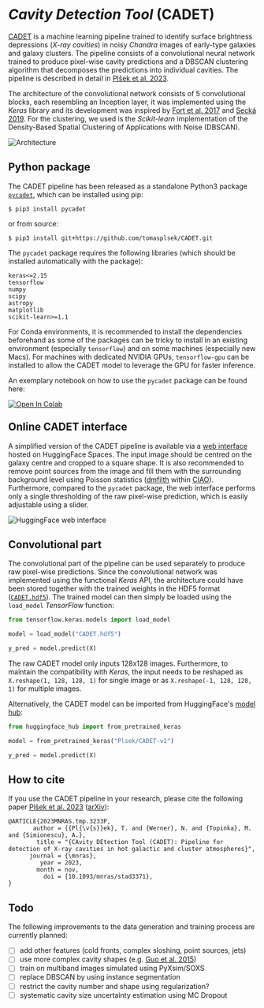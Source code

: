 # *Cavity Detection Tool* (CADET)

[CADET](https://tomasplsek.github.io/CADET/) is a machine learning pipeline trained to identify surface brightness depressions (*X-ray cavities*) in noisy *Chandra* images of early-type galaxies and galaxy clusters. The pipeline consists of a convolutional neural network trained to produce pixel-wise cavity predictions and a DBSCAN clustering algorithm that decomposes the predictions into individual cavities. The pipeline is described in detail in [Plšek et al. 2023](https://academic.oup.com/mnras/article/527/2/3315/7339785).

The architecture of the convolutional network consists of 5 convolutional blocks, each resembling an Inception layer, it was implemented using the *Keras* library and its development was inspired by [Fort et al. 2017](https://ui.adsabs.harvard.edu/abs/2017arXiv171200523F/abstract) and [Secká 2019](https://is.muni.cz/th/rnxoz/?lang=en;fakulta=1411). For the clustering, we used is the *Scikit-learn* implementation of the Density-Based Spatial Clustering of Applications with Noise (DBSCAN).

![Architecture](https://github.com/tomasplsek/CADET/raw/main/docs/figures/architecture.png)


## Python package

The CADET pipeline has been released as a standalone Python3 package [`pycadet`](https://pypi.org/project/pycadet/), which can be installed using pip:

```console
$ pip3 install pycadet
```

or from source:

```console
$ pip3 install git+https://github.com/tomasplsek/CADET.git
```

The `pycadet` package requires the following libraries (which should be installed automatically with the package):
```
keras<=2.15
tensorflow
numpy
scipy
astropy
matplotlib
scikit-learn>=1.1
```

For Conda environments, it is recommended to install the dependencies beforehand as some of the packages can be tricky to install in an existing environment (especially `tensorflow`) and on some machines (especially new Macs). For machines with dedicated NVIDIA GPUs, `tensorflow-gpu` can be installed to allow the CADET model to leverage the GPU for faster inference.

An exemplary notebook on how to use the `pycadet` package can be found here: 

<a target="_blank" href="https://colab.research.google.com/github/tomasplsek/CADET/blob/main/example/CADET.ipynb">
 <img src="https://colab.research.google.com/assets/colab-badge.svg" alt="Open In Colab" style="margin-bottom:-4px"/>
</a>


<!---## DS9 Plugin

The CADET pipeline can also be used as a [SAOImageDS9](https://ds9.si.edu/) plugin which is installed together with the `pycadet` Python package. The CADET plugin requires that SAOImageDS9 is already installed on the system. To avoid conflicts (e.g. the CIAO installation of DS9), it is recommended to install `pycadet` using a system installation of Python3 rather than a Conda environment.

After the installation, the CADET plugin should be available in the *Analysis* menu of DS9. After clicking on the *CADET* option, a new window will appear, where the user can set several options: whether the prediction should be averaged over multiple input images by shifting by +/- 1 pixel (*Shift*); and whether the prediction should be decomposed into individual cavities (*Decompose*). When decomposing into individual cavities, the user can also set a pair of discrimination thresholds, where the first one (*Threshold1*) is used for volume error calibration and the second one (*Threshold2*) for false positive rate calibration (for more info see [Plšek et al. 2023](https://arxiv.org/abs/2304.05457)).

If the CADET plugin does not appear in the *Analysis* menu, it can be added manually by opening *Edit* > *Preferences* > *Analysis* and adding a path to the following file [DS9CADET.ds9.ans](https://github.com/tomasplsek/CADET/raw/main/pycadet/DS9CADET.ds9.ans) (after the installation it should be located in `~/.ds9/`). The plugin is inspired by the [pyds9plugin](https://github.com/vpicouet/pyds9plugin/tree/master) library.

![DS9 CADET plugin](https://github.com/tomasplsek/CADET/raw/main/docs/figures/DS9CADET.gif) --->

## Online CADET interface

A simplified version of the CADET pipeline is available via a <a href="https://huggingface.co/spaces/Plsek/CADET" target=_blank>web interface</a> hosted on HuggingFace Spaces. The input image should be centred on the galaxy centre and cropped to a square shape. It is also recommended to remove point sources from the image and fill them with the surrounding background level using Poisson statistics ([dmfilth](https://cxc.cfa.harvard.edu/ciao/ahelp/dmfilth.html) within [CIAO](https://cxc.harvard.edu/ciao/)). Furthermore, compared to the `pycadet` package, the web interface performs only a single thresholding of the raw pixel-wise prediction, which is easily adjustable using a slider.

![HuggingFace web interface](https://github.com/tomasplsek/CADET/raw/main/docs/figures/CADET_HF.gif)


## Convolutional part

The convolutional part of the pipeline can be used separately to produce raw pixel-wise predictions. Since the convolutional network was implemented using the functional *Keras* API, the architecture could have been stored together with the trained weights in the HDF5 format ([`CADET.hdf5`](https://github.com/tomasplsek/CADET/raw/main/pycadet/CADET.hdf5)). The trained model can then simply be loaded using the `load_model` *TensorFlow* function:

```python
from tensorflow.keras.models import load_model

model = load_model("CADET.hdf5")

y_pred = model.predict(X)
```

The raw CADET model only inputs 128x128 images. Furthermore, to maintain the compatibility with *Keras*, the input needs to be reshaped as `X.reshape(1, 128, 128, 1)` for single image or as `X.reshape(-1, 128, 128, 1)` for multiple images.

Alternatively, the CADET model can be imported from HuggingFace's [model hub](https://huggingface.co/Plsek/CADET-v1):

```python
from huggingface_hub import from_pretrained_keras

model = from_pretrained_keras("Plsek/CADET-v1")

y_pred = model.predict(X)
```

## How to cite

If you use the CADET  pipeline in your research, please cite the following paper [Plšek et al. 2023](https://academic.oup.com/mnras/article/527/2/3315/7339785) ([arXiv](https://arxiv.org/abs/2304.05457)):

```
@ARTICLE{2023MNRAS.tmp.3233P,
       author = {{Pl{\v{s}}ek}, T. and {Werner}, N. and {Topinka}, M. and {Simionescu}, A.},
        title = "{CAvity DEtection Tool (CADET): Pipeline for detection of X-ray cavities in hot galactic and cluster atmospheres}",
      journal = {\mnras},
         year = 2023,
        month = nov,
          doi = {10.1093/mnras/stad3371},
}
```

## Todo

The following improvements to the data generation and training process are currently planned:

- [ ] add other features (cold fronts, complex sloshing, point sources, jets)
- [ ] use more complex cavity shapes (e.g. [Guo et al. 2015](https://arxiv.org/abs/1408.5018))
- [ ] train on multiband images simulated using PyXsim/SOXS
- [ ] replace DBSCAN by using instance segmentation 
- [ ] restrict the cavity number and shape using regularization?
- [ ] systematic cavity size uncertainty estimation using MC Dropout

